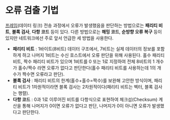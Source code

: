 # 오류 검출 기법
[프레임](https://github.com/CharmStrange/Study/blob/%EC%BB%B4%ED%93%A8%ED%84%B0_%EA%B3%BC%ED%95%99/CS/Network/OSI7/6Da-Frame.md)(데이터 링크) 전송 과정에서 오류가 발생했음을 판단하는 방법으로는 **패리티 비트**, **블록 검사**, **다항 코드** 등이 있다.
다른 방법으로는 **해밍 코드**, **순방향 오류 복구** 등이 있지만 네트워크에선 주로 앞서 언급한 세 방법을 사용한다.

- **패리티 비트** : 1바이트(8비트) 데이터 구조에서, 7비트는 실제 데이터의 정보를 포함하게 하고 나머지 1비트는 수신 호스트에서 오류 판단을 위해 사용된다. 홀수 패리티 비트, 짝수 패리티 비트가 있으며 1비트를 0 또는 1로 지정하여 전체 8비트의 1 개수가 홀수/짝수 라면 오류가 없다고 판단한다(홀수 패리티 비트를 사용하는데 1의 개수가 짝수면 오류라고 판단).
- **블록 검사** : 패리티 비트의 한계(홀수+홀수=짝수)를 보완해 고안한 방식이며, 패리티 비트가 1차원적이라면 블록 검사는 2차원적이다(패리티 비트는 벡터, 블록 검사는 행렬).
- **다항 코드** : 0과 1로 이루어진 비트를 다항식으로 표현하여 체크섬(Checksum) 계산을 통해 나머지가 0이면 오류가 없다고 판단, 나머지가 0이 아니면 오류가 발생했다고 판단한다.
 

